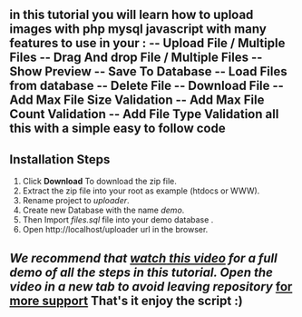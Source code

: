 in this tutorial you will learn
how to upload images with php mysql javascript with many features to use in your  :
-- Upload File / Multiple Files
-- Drag And drop File / Multiple Files
-- Show Preview
-- Save To Database
-- Load Files from database
-- Delete File
-- Download File
-- Add Max File Size Validation
-- Add Max File Count Validation
-- Add File Type Validation
all this with a simple easy to follow code
---

## Installation Steps

1. Click **Download** To download the zip file.
2. Extract the zip file into your root as example (htdocs or WWW).
3. Rename project to *uploader*.
4. Create new Database with the name *demo*.
5. Then Import *files.sql* file into your demo database .
6. Open http://localhost/uploader url in the browser.

*We recommend that  [watch this video](https://www.youtube.com/watch?v=2ifaOCuu8l4) for a full demo of all the steps in this tutorial.
Open the video in a new tab to avoid leaving repository*
[for more support](http://webeasystep.com)
That's it enjoy the script :)
---